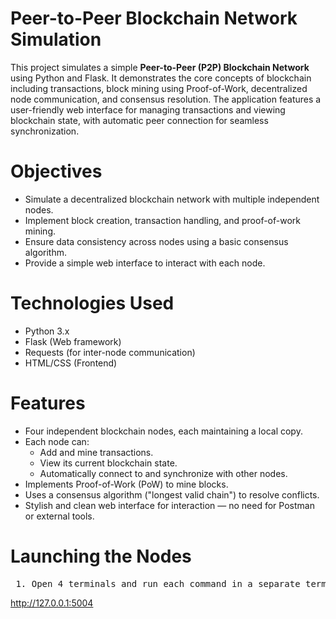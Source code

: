 # Peer-to-Peer Blockchain Network Simulation

This project simulates a simple **Peer-to-Peer (P2P) Blockchain Network** using Python and Flask. It demonstrates the core concepts of blockchain including transactions, block mining using Proof-of-Work, decentralized node communication, and consensus resolution. The application features a user-friendly web interface for managing transactions and viewing blockchain state, with automatic peer connection for seamless synchronization.

# Objectives

- Simulate a decentralized blockchain network with multiple independent nodes.
- Implement block creation, transaction handling, and proof-of-work mining.
- Ensure data consistency across nodes using a basic consensus algorithm.
- Provide a simple web interface to interact with each node.

# Technologies Used

- Python 3.x
- Flask (Web framework)
- Requests (for inter-node communication)
- HTML/CSS (Frontend)

# Features

- Four independent blockchain nodes, each maintaining a local copy.
- Each node can:
  - Add and mine transactions.
  - View its current blockchain state.
  - Automatically connect to and synchronize with other nodes.
- Implements Proof-of-Work (PoW) to mine blocks.
- Uses a consensus algorithm ("longest valid chain") to resolve conflicts.
- Stylish and clean web interface for interaction — no need for Postman or external tools.

# Launching the Nodes
<pre> 1. Open 4 terminals and run each command in a separate terminal: ```bash python node1.py python node2.py python node3.py python node4.py ``` 2. Access the Web UI in your browser: - http://127.0.0.1:5001 - http://127.0.0.1:5002 - http://127.0.0.1:5003 - http://127.0.0.1:5004 </pre>

http://127.0.0.1:5004


